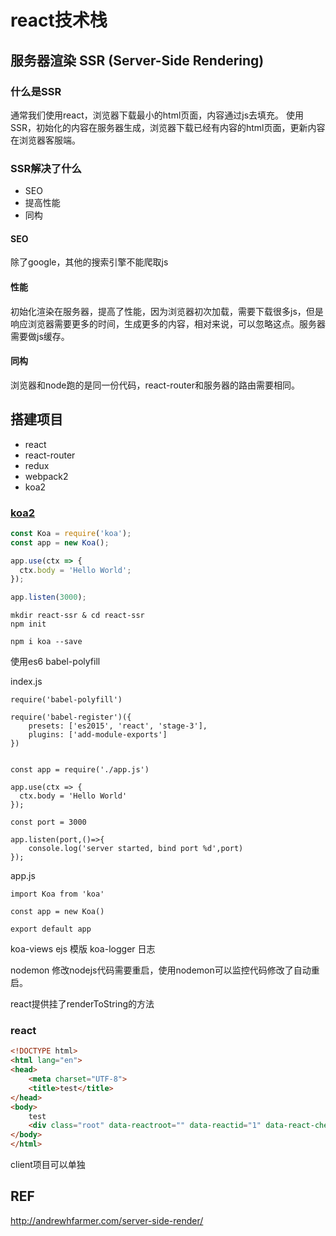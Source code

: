 # react技术栈

## 服务器渲染 SSR (Server-Side Rendering)

 ### 什么是SSR
	
   通常我们使用react，浏览器下载最小的html页面，内容通过js去填充。
   使用SSR，初始化的内容在服务器生成，浏览器下载已经有内容的html页面，更新内容在浏览器客服端。

 ### SSR解决了什么
- SEO  
- 提高性能
- 同构

#### SEO
 除了google，其他的搜索引擎不能爬取js
 
#### 性能
 初始化渲染在服务器，提高了性能，因为浏览器初次加载，需要下载很多js，但是响应浏览器需要更多的时间，生成更多的内容，相对来说，可以忽略这点。服务器需要做js缓存。

#### 同构
 浏览器和node跑的是同一份代码，react-router和服务器的路由需要相同。


## 搭建项目
- react
- react-router
- redux
- webpack2
- koa2

### [koa2](https://koajs.com/)

~~~js
const Koa = require('koa');
const app = new Koa();

app.use(ctx => {
  ctx.body = 'Hello World';
});

app.listen(3000);
~~~

~~~
mkdir react-ssr & cd react-ssr
npm init

npm i koa --save 
~~~


使用es6
babel-polyfill

index.js
~~~
require('babel-polyfill')

require('babel-register')({
    presets: ['es2015', 'react', 'stage-3'],
    plugins: ['add-module-exports']
})


const app = require('./app.js')

app.use(ctx => {
  ctx.body = 'Hello World'
});

const port = 3000

app.listen(port,()=>{
	console.log('server started, bind port %d',port)
});
~~~
app.js
~~~
import Koa from 'koa'

const app = new Koa()

export default app
~~~
koa-views
ejs 模版
koa-logger 日志


nodemon 修改nodejs代码需要重启，使用nodemon可以监控代码修改了自动重启。

react提供挂了renderToString的方法



### react
~~~html
<!DOCTYPE html>
<html lang="en">
<head>
	<meta charset="UTF-8">
	<title>test</title>
</head>
<body>
	test
	<div class="root" data-reactroot="" data-reactid="1" data-react-checksum="-1133046379">test</div>
</body>
</html>
~~~


client项目可以单独

## REF
http://andrewhfarmer.com/server-side-render/